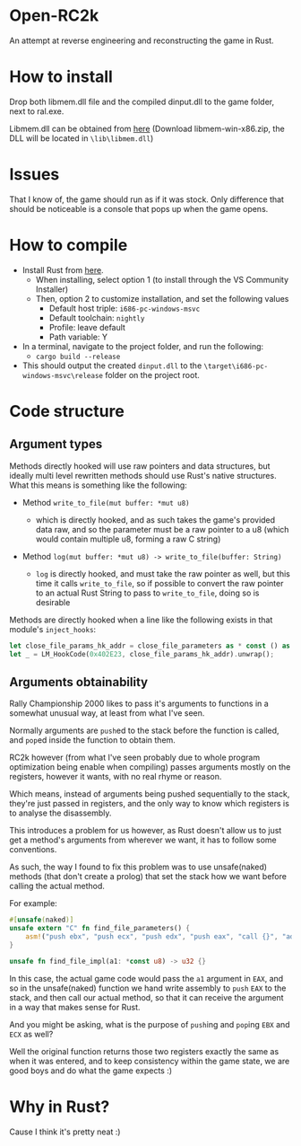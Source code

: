 # Open-RC2k

An attempt at reverse engineering and reconstructing the game in Rust.

# How to install

Drop both libmem.dll file and the compiled dinput.dll to the game folder, next to ral.exe.

Libmem.dll can be obtained from [here](https://github.com/rdbo/libmem/releases/tag/4.0.0) (Download libmem-win-x86.zip,
the DLL will be located in `\lib\libmem.dll`)

# Issues

That I know of, the game should run as if it was stock. Only difference that should be noticeable is a console that pops
up when the game opens.

# How to compile

- Install Rust from [here](https://www.rust-lang.org/tools/install).
    - When installing, select option 1 (to install through the VS Community Installer)
    - Then, option 2 to customize installation, and set the following values
        - Default host triple: `i686-pc-windows-msvc`
        - Default toolchain: `nightly`
        - Profile: leave default
        - Path variable: Y
- In a terminal, navigate to the project folder, and run the following:
    - `cargo build --release`
- This should output the created `dinput.dll` to the `\target\i686-pc-windows-msvc\release` folder on the project root.

# Code structure

## Argument types

Methods directly hooked will use raw pointers and data structures, but ideally multi level rewritten methods should use
Rust's native structures.
What this means is something like the following:

- Method `write_to_file(mut buffer: *mut u8)`
    - which is directly hooked, and as such takes the game's provided data raw, and so the parameter must be a raw
      pointer to a u8 (which would contain multiple u8, forming a raw C string)

- Method `log(mut buffer: *mut u8) -> write_to_file(buffer: String)`
    - `log` is directly hooked, and must take the raw pointer as well, but this time it calls `write_to_file`, so if
      possible to convert the raw pointer to an actual Rust String to pass to `write_to_file`, doing so is desirable

Methods are directly hooked when a line like the following exists in that module's `inject_hooks`:

```rust
let close_file_params_hk_addr = close_file_parameters as * const () as lm_address_t;
let _ = LM_HookCode(0x402E23, close_file_params_hk_addr).unwrap();
```

## Arguments obtainability

Rally Championship 2000 likes to pass it's arguments to functions in a somewhat unusual way, at least from what I've
seen.

Normally arguments are `push`ed to the stack before the function is called, and `pop`ed inside the function to obtain
them.

RC2k however (from what I've seen probably due to whole program optimization being enable when compiling) passes
arguments mostly on the registers, however it wants, with no real rhyme or reason.

Which means, instead of arguments being pushed sequentially to the stack, they're just passed in registers, and the only
way to know which registers is to analyse the disassembly.

This introduces a problem for us however, as Rust doesn't allow us to just get a method's arguments from wherever we
want, it has to follow some conventions.

As such, the way I found to fix this problem was to use unsafe(naked) methods (that don't create a prolog) that set the
stack how we want before calling the actual method.

For example:

```rust
#[unsafe(naked)]
unsafe extern "C" fn find_file_parameters() {
    asm!("push ebx", "push ecx", "push edx", "push eax", "call {}", "add esp, 4", "pop edx", "pop ecx", "pop ebx", "ret", sym find_file_impl, options(noreturn));
}

unsafe fn find_file_impl(a1: *const u8) -> u32 {}
```

In this case, the actual game code would pass the `a1` argument in `EAX`, and so in the unsafe(naked) function we hand
write assembly to `push` `EAX` to the stack, and then call our actual method, so that it can receive the argument in a
way that makes sense for Rust.

And you might be asking, what is the purpose of `push`ing and `pop`ing `EBX` and `ECX` as well?

Well the original function returns those two registers exactly the same as when it was entered, and to keep consistency
within the game state, we are good boys and do what the game expects :)

# Why in Rust?

Cause I think it's pretty neat :)
